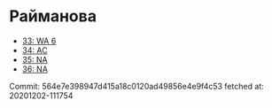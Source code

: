 # Райманова
- [33: WA 6](33.md)
- [34: AC](34.md)
- [35: NA](35.md)
- [36: NA](36.md)

Commit: 564e7e398947d415a18c0120ad49856e4e9f4c53
 fetched at: 20201202-111754
